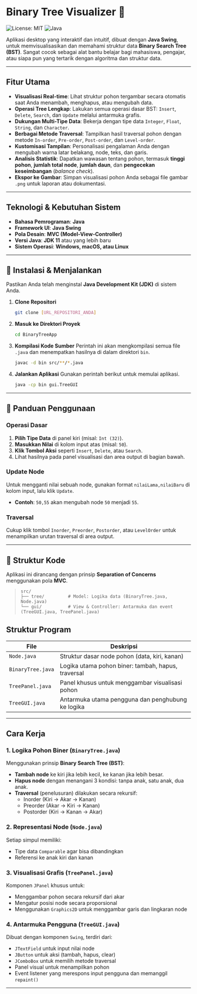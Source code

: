 
# Binary Tree Visualizer 🌳

![License: MIT](https://img.shields.io/badge/License-MIT-yellow.svg) ![Java](https://img.shields.io/badge/Java-11%2B-blue.svg)

Aplikasi desktop yang interaktif dan intuitif, dibuat dengan **Java Swing**, untuk memvisualisasikan dan memahami struktur data **Binary Search Tree (BST)**. Sangat cocok sebagai alat bantu belajar bagi mahasiswa, pengajar, atau siapa pun yang tertarik dengan algoritma dan struktur data.



---

## Fitur Utama

* **Visualisasi Real-time**: Lihat struktur pohon tergambar secara otomatis saat Anda menambah, menghapus, atau mengubah data.
* **Operasi Tree Lengkap**: Lakukan semua operasi dasar BST: `Insert`, `Delete`, `Search`, dan `Update` melalui antarmuka grafis.
* **Dukungan Multi-Tipe Data**: Bekerja dengan tipe data `Integer`, `Float`, `String`, dan `Character`.
* **Berbagai Metode Traversal**: Tampilkan hasil traversal pohon dengan metode `In-order`, `Pre-order`, `Post-order`, dan `Level-order`.
* **Kustomisasi Tampilan**: Personalisasi pengalaman Anda dengan mengubah warna latar belakang, node, teks, dan garis.
* **Analisis Statistik**: Dapatkan wawasan tentang pohon, termasuk **tinggi pohon**, **jumlah total node**, **jumlah daun**, dan **pengecekan keseimbangan** (*balance check*).
* **Ekspor ke Gambar**: Simpan visualisasi pohon Anda sebagai file gambar `.png` untuk laporan atau dokumentasi.

---

## Teknologi & Kebutuhan Sistem

* **Bahasa Pemrograman**: **Java**
* **Framework UI**: **Java Swing**
* **Pola Desain**: **MVC (Model-View-Controller)**
* **Versi Java**: **JDK 11** atau yang lebih baru
* **Sistem Operasi**: **Windows, macOS, atau Linux**

---

## 🚀 Instalasi & Menjalankan

Pastikan Anda telah menginstal **Java Development Kit (JDK)** di sistem Anda.

1.  **Clone Repositori**
    ```bash
    git clone [URL_REPOSITORI_ANDA]
    ```

2.  **Masuk ke Direktori Proyek**
    ```bash
    cd BinaryTreeApp
    ```

3.  **Kompilasi Kode Sumber**
    Perintah ini akan mengkompilasi semua file `.java` dan menempatkan hasilnya di dalam direktori `bin`.
    ```bash
    javac -d bin src/**/*.java
    ```

4.  **Jalankan Aplikasi**
    Gunakan perintah berikut untuk memulai aplikasi.
    ```bash
    java -cp bin gui.TreeGUI
    ```

---

## 📖 Panduan Penggunaan

### Operasi Dasar
1.  **Pilih Tipe Data** di panel kiri (misal: `Int (32)`).
2.  **Masukkan Nilai** di kolom input atas (misal: `50`).
3.  **Klik Tombol Aksi** seperti `Insert`, `Delete`, atau `Search`.
4.  Lihat hasilnya pada panel visualisasi dan area output di bagian bawah.

### Update Node
Untuk mengganti nilai sebuah node, gunakan format `nilaiLama,nilaiBaru` di kolom input, lalu klik `Update`.
* **Contoh**: `50,55` akan mengubah node `50` menjadi `55`.

### Traversal
Cukup klik tombol `Inorder`, `Preorder`, `Postorder`, atau `LevelOrder` untuk menampilkan urutan traversal di area output.

---

## 📂 Struktur Kode

Aplikasi ini dirancang dengan prinsip **Separation of Concerns** menggunakan pola **MVC**.

> ```
> src/
> ├── tree/         # Model: Logika data (BinaryTree.java, Node.java)
> └── gui/          # View & Controller: Antarmuka dan event (TreeGUI.java, TreePanel.java)
> ```



## Struktur Program

| File               | Deskripsi                                            |
|--------------------|------------------------------------------------------|
| `Node.java`        | Struktur dasar node pohon (data, kiri, kanan)        |
| `BinaryTree.java`  | Logika utama pohon biner: tambah, hapus, traversal   |
| `TreePanel.java`   | Panel khusus untuk menggambar visualisasi pohon      |
| `TreeGUI.java`     | Antarmuka utama pengguna dan penghubung ke logika    |

---

## Cara Kerja

### 1. Logika Pohon Biner (`BinaryTree.java`)

Menggunakan prinsip **Binary Search Tree (BST)**:
- **Tambah node** ke kiri jika lebih kecil, ke kanan jika lebih besar.
- **Hapus node** dengan menangani 3 kondisi: tanpa anak, satu anak, dua anak.
- **Traversal** (penelusuran) dilakukan secara rekursif:
  - Inorder (Kiri → Akar → Kanan)
  - Preorder (Akar → Kiri → Kanan)
  - Postorder (Kiri → Kanan → Akar)

### 2. Representasi Node (`Node.java`)

Setiap simpul memiliki:
- Tipe data `Comparable` agar bisa dibandingkan
- Referensi ke anak kiri dan kanan

### 3. Visualisasi Grafis (`TreePanel.java`)

Komponen `JPanel` khusus untuk:
- Menggambar pohon secara rekursif dari akar
- Mengatur posisi node secara proporsional
- Menggunakan `Graphics2D` untuk menggambar garis dan lingkaran node

### 4. Antarmuka Pengguna (`TreeGUI.java`)

Dibuat dengan komponen `Swing`, terdiri dari:
- `JTextField` untuk input nilai node
- `JButton` untuk aksi (tambah, hapus, clear)
- `JComboBox` untuk memilih metode traversal
- Panel visual untuk menampilkan pohon
- Event listener yang merespons input pengguna dan memanggil `repaint()`

---
